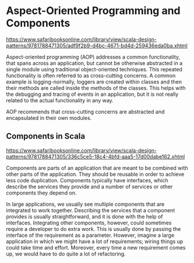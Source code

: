 # Aspect-Oriented Programming and Components

https://www.safaribooksonline.com/library/view/scala-design-patterns/9781788471305/adf9f2b9-d4bc-4671-bd4d-259436eda0ba.xhtml

Aspect-oriented programming (AOP) addresses a common functionality, that spans across an application, 
but cannot be otherwise abstracted in a single module using traditional object-oriented techniques. 
This repeated functionality is often referred to as cross-cutting concerns. A common example is logging-normally, 
loggers are created within classes and then their methods are called inside the methods of the classes. 
This helps with the debugging and tracing of events in an application, but it is not really related to the actual functionality in any way.

AOP recommends that cross-cutting concerns are abstracted and encapsulated in their own modules. 

## Components in Scala

https://www.safaribooksonline.com/library/view/scala-design-patterns/9781788471305/336c5ce5-18c4-4bfd-aaa5-17d00dabe162.xhtml

Components are parts of an application that are meant to be combined with other parts of the application. 
They should be reusable in order to achieve less code duplication. Components typically have interfaces, 
which describe the services they provide and a number of services or other components they depend on.

In large applications, we usually see multiple components that are integrated to work together. 
Describing the services that a component provides is usually straightforward, and it is done with the help of interfaces. 
Integrating other components, however, could sometimes require a developer to do extra work. 
This is usually done by passing the interface of the requirement as a parameter. 
However, imagine a large application in which we might have a lot of requirements; wiring things up could take time and effort. 
Moreover, every time a new requirement comes up, we would have to do quite a lot of refactoring.
